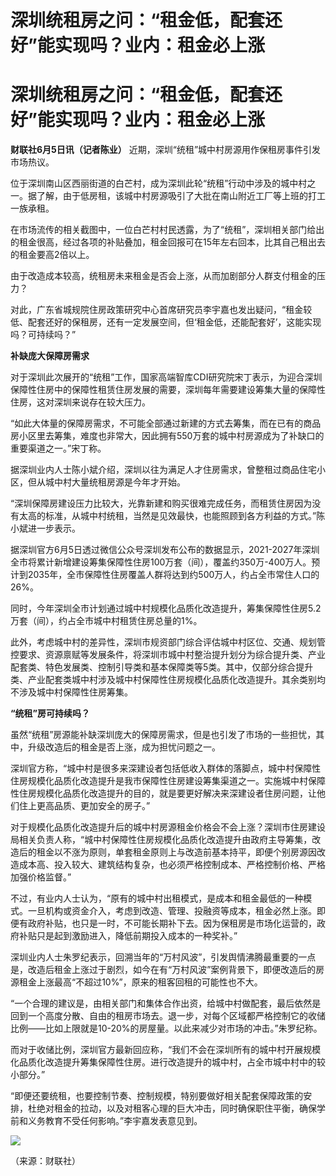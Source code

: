 # 深圳统租房之问：“租金低，配套还好”能实现吗？业内：租金必上涨

# 深圳统租房之问：“租金低，配套还好”能实现吗？业内：租金必上涨

**财联社6月5日讯（记者陈业）** 近期，深圳“统租”城中村房源用作保租房事件引发市场热议。

位于深圳南山区西丽街道的白芒村，成为深圳此轮“统租”行动中涉及的城中村之一。据了解，由于低房租，该城中村房源吸引了大批在南山附近工厂等上班的打工一族承租。

在市场流传的相关截图中，一位白芒村村民透露，为了“统租”，深圳相关部门给出的租金很高，经过各项的补贴叠加，租金回报可在15年左右回本，比其自己租出去的租金要高2倍以上。

由于改造成本较高，统租房未来租金是否会上涨，从而加剧部分人群支付租金的压力？

对此，广东省城规院住房政策研究中心首席研究员李宇嘉也发出疑问，“租金较低、配套还好的保租房，还有一定发展空间，但‘租金低，还能配套好’，这能实现吗？可持续吗？”

**补缺庞大保障房需求**

对于深圳此次展开的“统租”工作，国家高端智库CDI研究院宋丁表示，为迎合深圳保障性住房中的保障性租赁住房发展的需要，深圳每年需要建设筹集大量的保障性住房，这对深圳来说存在较大压力。

“如此大体量的保障房需求，不可能全部通过新建的方式去筹集，而在已有的商品房小区里去筹集，难度也非常大，因此拥有550万套的城中村房源成为了补缺口的重要渠道之一。”宋丁称。

据深圳业内人士陈小斌介绍，深圳以往为满足人才住房需求，曾整租过商品住宅小区，但从城中村大量统租房源是今年才开始。

“深圳保障房建设压力比较大，光靠新建和购买很难完成任务，而租赁住房因为没有太高的标准，从城中村统租，当然是见效最快，也能照顾到各方利益的方式。”陈小斌进一步表示。

据深圳官方6月5日透过微信公众号深圳发布公布的数据显示，2021-2027年深圳全市将累计新增建设筹集保障性住房100万套（间），覆盖约350万-400万人。预计到2035年，全市保障性住房覆盖人群将达到约500万人，约占全市常住人口的26%。

同时，今年深圳全市计划通过城中村规模化品质化改造提升，筹集保障性住房5.2万套（间），约占全市城中村租赁住房总量的1%。

此外，考虑城中村的差异性，深圳市规资部门综合评估城中村区位、交通、规划管控要求、资源禀赋等发展条件，将深圳市城中村整治提升划分为综合提升类、产业配套类、特色发展类、控制引导类和基本保障类等5类。其中，仅部分综合提升类、产业配套类城中村涉及城中村保障性住房规模化品质化改造提升。其余类别均不涉及城中村保障性住房筹集。

**“统租”房可持续吗？**

虽然“统租”房源能补缺深圳庞大的保障房需求，但是也引发了市场的一些担忧，其中，升级改造后的租金是否上涨，成为担忧问题之一。

深圳官方称，“城中村是很多来深建设者包括低收入群体的落脚点，城中村保障性住房规模化品质化改造提升是我市保障性住房建设筹集渠道之一。实施城中村保障性住房规模化品质化改造提升的目的，就是要更好解决来深建设者住房问题，让他们住上更高品质、更加安全的房子。”

对于规模化品质化改造提升后的城中村房源租金价格会不会上涨？深圳市住房建设局相关负责人称，“城中村保障性住房规模化品质化改造提升由政府主导筹集，改造后的租金以不涨为原则，单套租金原则上与改造前基本持平，即便个别房源因改造成本高、投入较大、建筑结构复杂，也必须严格控制成本、严格控制价格、严格加强价格监督。”

不过，有业内人士认为，“原有的城中村出租模式，是成本和租金最低的一种模式。一旦机构或资金介入，考虑到改造、管理、投融资等成本，租金必然上涨。即便有政府补贴，也只是一时，不可能长期补下去。因为保租房是市场化运营的，政府补贴只是起到激励进入，降低前期投入成本的一种奖补。”

深圳业内人士朱罗纪表示，回溯当年的“万村风波”，引发舆情沸腾最重要的一点是，改造后租金上涨过于剧烈，如今在有“万村风波”案例背景下，即便改造后的房源租金上涨最高“不超过10%”，原来的租客回租的可能性也不大。

“一个合理的建议是，由相关部门和集体合作出资，给城中村做配套，最后依然是回到一个高度分散、自由的租房市场去。退一步，对每个区域都严格控制它的收储比例——比如上限就是10-20%的房屋量。以此来减少对市场的冲击。”朱罗纪称。

而对于收储比例，深圳官方最新回应称，“我们不会在深圳所有的城中村开展规模化品质化改造提升筹集保障性住房。进行改造提升的城中村，占全市城中村中的较小部分。”

“即便还要统租，也要控制节奏、控制规模，特别要做好相关配套保障政策的安排，杜绝对租金的拉动，以及对租客心理的巨大冲击，同时确保职住平衡，确保学前和义务教育不受任何影响。”李宇嘉发表意见到。

![](https://inews.gtimg.com/om_bt/O6yQNZcSMnnuxUCqVHK9R5H95XiuV7uqA9REipD8kiyU0AA/1000)

（来源：财联社）

